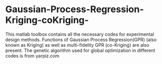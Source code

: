 # Gaussian-Process-Regression-Kriging-coKriging-
This matlab toolbox contains all the necessary codes for experimental design methods. 
Functions of Gaussian Process Regression(GPR) (also known as Kriging) as well as multi-fidelity GPR (co-Kriging) are also present.
The genetic algorithm used for global optimization in different codes is from yarpiz.com
